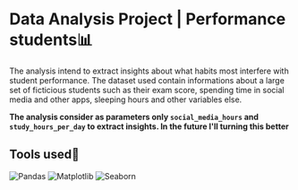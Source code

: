 # **Data Analysis Project | Performance students📊**

The analysis intend to extract insights about what habits most interfere with student performance. The dataset used contain informations about a large set of ficticious students such as their exam score, spending time in social media and other apps, sleeping hours and other variables else.

**The analysis consider as parameters only `social_media_hours` and `study_hours_per_day` to extract insights. In the future I'll turning this better**

## Tools used🔧
![Pandas](https://img.shields.io/badge/-Pandas-150458?style=for-the-badge&logo=pandas&logoColor=white)
![Matplotlib](https://img.shields.io/badge/-Matplotlib-11557c?style=for-the-badge&logo=matplotlib&logoColor=white)
![Seaborn](https://img.shields.io/badge/-Seaborn-4B8BBE?style=for-the-badge&logo=python&logoColor=white)  





